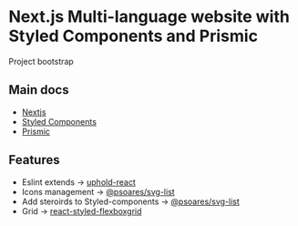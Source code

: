 # Next.js Multi-language website with Styled Components and Prismic
Project bootstrap

## Main docs
  - [Nextjs](https://nextjs.org/docs)
  - [Styled Components](https://styled-components.com/docs)
  - [Prismic](https://prismic.io/docs/technologies/javascript)

## Features
  - Eslint extends → [uphold-react](https://gihub.com/uphold/eslint-config-react)
  - Icons management → [@psoares/svg-list](https://github.com/psoaresbj/svg-list)
  - Add steroirds to Styled-components → [@psoares/svg-list](https://github.com/psoaresbj/styled-gen)
  - Grid → [react-styled-flexboxgrid](https://github.com/LoicMahieu/react-styled-flexboxgrid)

